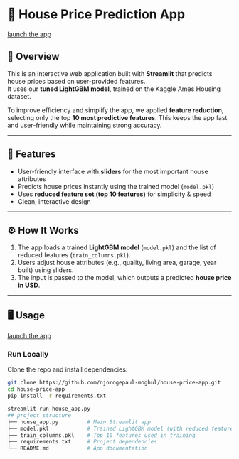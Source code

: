 # 🏡 House Price Prediction App

[launch the app](https://house-price-predictions-app-lsbhwvmyn5lidhuanynd6g.streamlit.app/)
## 📌 Overview
This is an interactive web application built with **Streamlit** that predicts house prices based on user-provided features.  
It uses our **tuned LightGBM model**, trained on the Kaggle Ames Housing dataset.  

To improve efficiency and simplify the app, we applied **feature reduction**, selecting only the top **10 most predictive features**. This keeps the app fast and user-friendly while maintaining strong accuracy.

---

## 🚀 Features
- User-friendly interface with **sliders** for the most important house attributes  
- Predicts house prices instantly using the trained model (`model.pkl`)  
- Uses **reduced feature set (top 10 features)** for simplicity & speed  
- Clean, interactive design  

---

## ⚙️ How It Works
1. The app loads a trained **LightGBM model** (`model.pkl`) and the list of reduced features (`train_columns.pkl`).  
2. Users adjust house attributes (e.g., quality, living area, garage, year built) using sliders.  
3. The input is passed to the model, which outputs a predicted **house price in USD**.  

---

## 🖥️ Usage

[launch the app](https://house-price-predictions-app-lsbhwvmyn5lidhuanynd6g.streamlit.app/)

### Run Locally
Clone the repo and install dependencies:
```bash
git clone https://github.com/njorogepaul-moghul/house-price-app.git
cd house-price-app
pip install -r requirements.txt

streamlit run house_app.py
## project structure
├── house_app.py         # Main Streamlit app
├── model.pkl            # Trained LightGBM model (with reduced features)
├── train_columns.pkl    # Top 10 features used in training
├── requirements.txt     # Project dependencies
└── README.md            # App documentation
 
